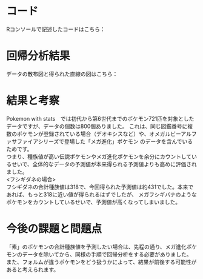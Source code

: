 # コード
Rコンソールで記述したコードはこちら：

# 回帰分析結果
データの散布図と得られた直線の図はこちら：

# 結果と考察
Pokemon with stats　では初代から第6世代までのポケモン721匹を対象としたデータですが、データの個数は800個ありました。
これは、同じ図鑑番号に複数のポケモンが登録されている場合（デオキシスなど）や、オメガルビーアルファサファイアシリーズで登場した「メガ進化」ポケモン
のデータを含んでいるためです。<br>
つまり、種族値が高い伝説ポケモンやメガ進化ポケモンを余分にカウントしているせいで、全体的なデータの予測値が本来得られる予測値よりも高めに評価されました。<br>
<フシギダネの場合><br>
フシギダネの合計種族値は318で、今回得られた予測値は約431でした。本来であれば、もっと318に近い値が得られるはずでしたが、
メガフシギバナのようなポケモンをカウントしているせいで、予測値が高くなってしまいました。<br>

# 今後の課題と問題点
「素」のポケモンの合計種族値を予測したい場合は、先程の通り、メガ進化ポケモンのデータを除いてから、同様の手順で回帰分析をする必要がありました。<br>
また、フォルムが違うポケモンをどう扱うかによって、結果が前後する可能性があると考えられます。
